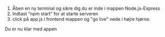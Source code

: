1. Åben en ny terminal og sikre dig du er inde i mappen Node.js-Express
2. Indtast "npm start" for at starte serveren
3. click på app.js i frontend mappen og "go live" nede i højre hjørne.

Du er nu klar med appen
